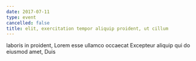 ```yaml
---
date: 2017-07-11
type: event
cancelled: false
title: elit, exercitation tempor aliquip proident, ut cillum
---
```

laboris in proident, Lorem esse ullamco occaecat Excepteur aliquip qui do eiusmod amet, Duis